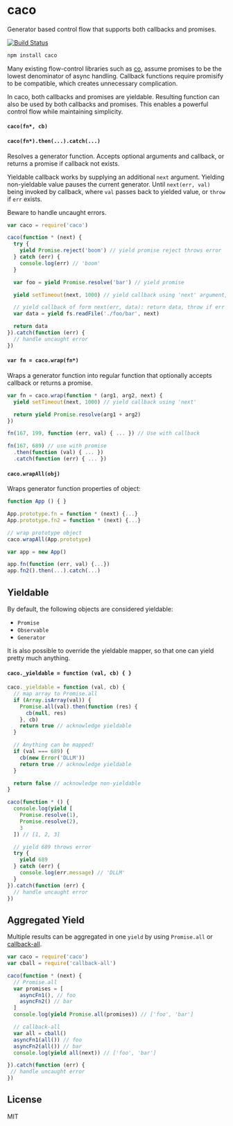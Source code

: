 # caco

Generator based control flow that supports both callbacks and promises.

[![Build Status](https://travis-ci.org/cshum/caco.svg?branch=master)](https://travis-ci.org/cshum/caco)

```bash
npm install caco
```

Many existing flow-control libraries such as [co](https://github.com/tj/co), assume promises to be the lowest denominator of async handling.
Callback functions require promisify to be compatible, which creates unnecessary complication. 

In caco, both callbacks and promises are yieldable.
Resulting function can also be used by both callbacks and promises.
This enables a powerful control flow while maintaining simplicity.

#### `caco(fn*, cb)`
#### `caco(fn*).then(...).catch(...)`

Resolves a generator function.
Accepts optional arguments and callback, or returns a promise if callback not exists.

Yieldable callback works by supplying an additional `next` argument. Yielding non-yieldable value pauses the current generator. 
Until `next(err, val)` being invoked by callback, 
where `val` passes back to yielded value, or `throw` if `err` exists.

Beware to handle uncaught errors.

```js
var caco = require('caco')

caco(function * (next) {
  try {
    yield Promise.reject('boom') // yield promise reject throws error
  } catch (err) {
    console.log(err) // 'boom'
  }

  var foo = yield Promise.resolve('bar') // yield promise

  yield setTimeout(next, 1000) // yield callback using 'next' argument, delay 1 second

  // yield callback of form next(err, data): return data, throw if err exists
  var data = yield fs.readFile('./foo/bar', next) 

  return data
}).catch(function (err) {
  // handle uncaught error
})

```

#### `var fn = caco.wrap(fn*)`

Wraps a generator function into regular function that optionally accepts callback or returns a promise.

```js
var fn = caco.wrap(function * (arg1, arg2, next) {
  yield setTimeout(next, 1000) // yield callback using 'next'

  return yield Promise.resolve(arg1 + arg2)
})

fn(167, 199, function (err, val) { ... }) // Use with callback

fn(167, 689) // use with promise
  .then(function (val) { ... })
  .catch(function (err) { ... })
```

#### `caco.wrapAll(obj)`

Wraps generator function properties of object:

```js
function App () { }

App.prototype.fn = function * (next) {...}
App.prototype.fn2 = function * (next) {...}

// wrap prototype object
caco.wrapAll(App.prototype)

var app = new App()

app.fn(function (err, val) {...})
app.fn2().then(...).catch(...)
```

## Yieldable

By default, the following objects are considered yieldable:
* `Promise`
* `Observable`
* `Generator`

It is also possible to override the yieldable mapper, 
so that one can yield pretty much anything.

#### `caco._yieldable = function (val, cb) { }`

```js
caco._yieldable = function (val, cb) {
  // map array to Promise.all
  if (Array.isArray(val)) {
    Promise.all(val).then(function (res) {
      cb(null, res)
    }, cb)
    return true // acknowledge yieldable
  }

  // Anything can be mapped!
  if (val === 689) {
    cb(new Error('DLLM'))
    return true // acknowledge yieldable
  }

  return false // acknowledge non-yieldable
}

caco(function * () {
  console.log(yield [
    Promise.resolve(1),
    Promise.resolve(2),
    3
  ]) // [1, 2, 3]

  // yield 689 throws error
  try {
    yield 689
  } catch (err) {
    console.log(err.message) // 'DLLM'
  }
}).catch(function (err) {
  // handle uncaught error
})

```

## Aggregated Yield

Multiple results can be aggregated in one `yield` by using `Promise.all` or [callback-all](https://github.com/cshum/callback-all).

```js
var caco = require('caco')
var cball = require('callback-all')

caco(function * (next) {
  // Promise.all
  var promises = [
    asyncFn1(), // foo
    asyncFn2() // bar
  ]
  console.log(yield Promise.all(promises)) // ['foo', 'bar']

  // callback-all
  var all = cball()
  asyncFn1(all()) // foo
  asyncFn2(all()) // bar
  console.log(yield all(next)) // ['foo', 'bar']

}).catch(function (err) {
 // handle uncaught error
})
```

## License

MIT
